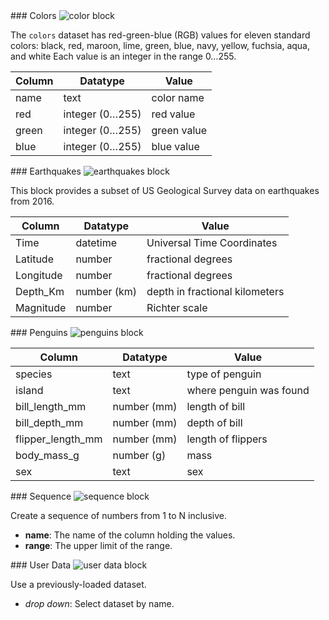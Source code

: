 <div id="colors" markdown="1">
### Colors

<img class="block" src="{{ 'en/img/data_colors.svg' | relative_url }}" alt="color block"/>

The `colors` dataset has red-green-blue (RGB) values for eleven standard colors:
black, red, maroon, lime, green, blue, navy, yellow, fuchsia, aqua, and white
Each value is an integer in the range 0…255.

| Column    | Datatype        | Value       |
| --------- | --------------- | ----------- |
| name      | text            | color name  |
| red       | integer (0…255) | red value   |
| green     | integer (0…255) | green value |
| blue      | integer (0…255) | blue value  |

</div>

<div id="earthquakes" markdown="1">
### Earthquakes

<img class="block" src="{{ 'en/img/data_earthquakes.svg' | relative_url }}" alt="earthquakes block"/>

This block provides a subset of US Geological Survey data on earthquakes from 2016.

| Column    | Datatype    | Value |
| --------- | ----------- | ----- |
| Time      | datetime    | Universal Time Coordinates |
| Latitude  | number      | fractional degrees |
| Longitude | number      | fractional degrees |
| Depth_Km  | number (km) | depth in fractional kilometers |
| Magnitude | number      | Richter scale |

</div>

<div id="penguins" markdown="1">
### Penguins

<img class="block" src="{{ 'en/img/data_penguins.svg' | relative_url }}" alt="penguins block"/>

| Column            | Datatype    | Value |
| ----------------- | ----------- | ----- |
| species           | text        | type of penguin |
| island            | text        | where penguin was found |
| bill_length_mm    | number (mm) | length of bill |
| bill_depth_mm     | number (mm) | depth of bill |
| flipper_length_mm | number (mm) | length of flippers |
| body_mass_g       | number (g)  | mass |
| sex               | text        | sex |

</div>

<div id="sequence" markdown="1">
### Sequence

<img class="block" src="{{ 'en/img/data_sequence.svg' | relative_url }}" alt="sequence block"/>

Create a sequence of numbers from 1 to N inclusive.

- **name**: The name of the column holding the values.
- **range**: The upper limit of the range.
</div>

<div id="user" markdown="1">
### User Data

<img class="block" src="{{ 'en/img/data_user.svg' | relative_url }}" alt="user data block"/>

Use a previously-loaded dataset.

- *drop down*: Select dataset by name.
</div>
